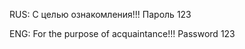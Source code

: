 RUS: С целью ознакомления!!! Пароль 123











ENG: For the purpose of acquaintance!!! Password 123
